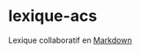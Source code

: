 # lexique-acs
Lexique collaboratif en <a href="https://fr.wikipedia.org/wiki/Markdown">Markdown</a>
